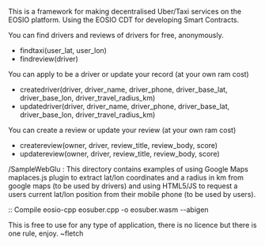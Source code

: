 This is a framework for making decentralised Uber/Taxi services on the EOSIO platform.
Using the EOSIO CDT for developing Smart Contracts.

You can find drivers and reviews of drivers for free, anonymously.
- findtaxi(user_lat, user_lon)
- findreview(driver)

You can apply to be a driver or update your record (at your own ram cost)
- createdriver(driver, driver_name, driver_phone, driver_base_lat, driver_base_lon, driver_travel_radius_km)
- updatedriver(driver, driver_name, driver_phone, driver_base_lat, driver_base_lon, driver_travel_radius_km)

You can create a review or update your review (at your own ram cost)
- createreview(owner, driver, review_title, review_body, score)
- updatereview(owner, driver, review_title, review_body, score)

/SampleWebGlu : This directory contains examples of using Google Maps maplaces.js plugin to extract lat/lon coordinates and a radius in km from google maps (to be used by drivers) and using HTML5/JS to request a users current lat/lon position from their mobile phone (to be used by users).

:: Compile
eosio-cpp eosuber.cpp -o eosuber.wasm --abigen

This is free to use for any type of application, there is no licence but there is one rule, enjoy. ~fletch
